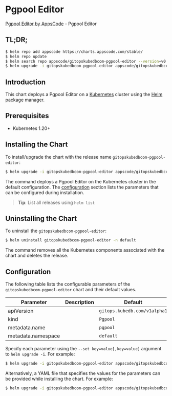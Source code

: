 # Pgpool Editor

[Pgpool Editor by AppsCode](https://appscode.com) - Pgpool Editor

## TL;DR;

```bash
$ helm repo add appscode https://charts.appscode.com/stable/
$ helm repo update
$ helm search repo appscode/gitopskubedbcom-pgpool-editor --version=v0.18.0
$ helm upgrade -i gitopskubedbcom-pgpool-editor appscode/gitopskubedbcom-pgpool-editor -n default --create-namespace --version=v0.18.0
```

## Introduction

This chart deploys a Pgpool Editor on a [Kubernetes](http://kubernetes.io) cluster using the [Helm](https://helm.sh) package manager.

## Prerequisites

- Kubernetes 1.20+

## Installing the Chart

To install/upgrade the chart with the release name `gitopskubedbcom-pgpool-editor`:

```bash
$ helm upgrade -i gitopskubedbcom-pgpool-editor appscode/gitopskubedbcom-pgpool-editor -n default --create-namespace --version=v0.18.0
```

The command deploys a Pgpool Editor on the Kubernetes cluster in the default configuration. The [configuration](#configuration) section lists the parameters that can be configured during installation.

> **Tip**: List all releases using `helm list`

## Uninstalling the Chart

To uninstall the `gitopskubedbcom-pgpool-editor`:

```bash
$ helm uninstall gitopskubedbcom-pgpool-editor -n default
```

The command removes all the Kubernetes components associated with the chart and deletes the release.

## Configuration

The following table lists the configurable parameters of the `gitopskubedbcom-pgpool-editor` chart and their default values.

|     Parameter      | Description |                 Default                 |
|--------------------|-------------|-----------------------------------------|
| apiVersion         |             | <code>gitops.kubedb.com/v1alpha1</code> |
| kind               |             | <code>Pgpool</code>                     |
| metadata.name      |             | <code>pgpool</code>                     |
| metadata.namespace |             | <code>default</code>                    |


Specify each parameter using the `--set key=value[,key=value]` argument to `helm upgrade -i`. For example:

```bash
$ helm upgrade -i gitopskubedbcom-pgpool-editor appscode/gitopskubedbcom-pgpool-editor -n default --create-namespace --version=v0.18.0 --set apiVersion=gitops.kubedb.com/v1alpha1
```

Alternatively, a YAML file that specifies the values for the parameters can be provided while
installing the chart. For example:

```bash
$ helm upgrade -i gitopskubedbcom-pgpool-editor appscode/gitopskubedbcom-pgpool-editor -n default --create-namespace --version=v0.18.0 --values values.yaml
```
